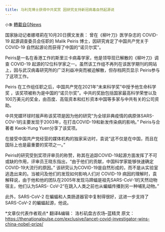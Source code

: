 ```yaml
---
title: 马利克博士获得中共奖赏 因研究支持新冠病毒自然起源说
---
```

`小象` [轉載自GNews](https://gnews.org/zh-hans/1611607/)

国家脉动记者娜塔莉在10月20日撰文发表：
 曾在《柳叶刀》医学杂志的 COVID-19 起源调查委员会任职的 Malik Peiris 博士，因研究肯定了中国共产党关于 COVID-19 自然起源论而获得了中国的“诺贝尔奖”。

Peiris是一名在香港工作的斯里兰卡病毒学家，他是领导现已解散的《柳叶刀》调查 COVID-19 起源的12位科学家之一。虽然该工作组不再列在该医学期刊的网站上，因与武汉病毒研究所的广泛利益冲突而被迫解散，但存档网页显示 Peiris参与了这项工作。

Peiris 在工作组任职之后，中国共产党在2021年“未来科学奖”中授予他生命科学奖 ，该奖项被称为是中国的“诺贝尔奖”。中共的奖励包括国家最高科学荣誉以及100万美元的奖金，由百度、高瓴资本和红杉资本中国等多家与中共有关的公司资助。

中共党媒环球时报声称该奖项是因为他的研究“为全球非典疫情的病原体SARS-COV-1的主要发现于2003年，在打击COVID-19和新发传染病的影响。” Peiris与合著者 Kwok-Yung Yuen分享了该奖项。

在接受中国共产党经营的媒体机构的独家采访时，袁说“这不仅是在中国，而且在国际上也是最重要的奖项之一。”

Peiris的研究受到奖项评审员的称赞，称其在追踪COVID-19起源方面发挥了不可或缺的作用，评审员王晓东指出，“由于他们的贡献，中国科学家能够快速确定COVID-19大流行的原因。” 该研究认为COVID-19是自然形成的，而不是从实验室逃逸出来的。当被问及他们的发现如何影响人们对 COVID-19 病因的理解时，袁解释说，由于他和他的团队在2005年发现马蹄蝠是祖先SARS-CoV-1的天然动物宿主，他们认为SARS- CoV-2“在跳入人类之前也从蝙蝠传播到另一种哺乳动物。”

此外，SARS-CoV-2 在蝙蝠和人类肠道器官中复制得很好，这进一步支持了 SARS-CoV-2 的蝙蝠起源，他说。

\*文章仅代表作者观点\*
 翻译&编辑： 洛杉矶盘古农场–蓝精灵
 原文：https://thenationalpulse.com/exclusive/lancet-covid-investigator-wins-china-nobel-prize/
